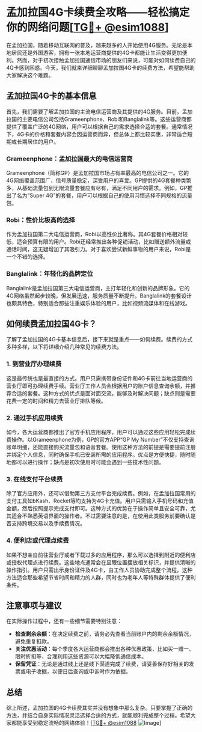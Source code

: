 # 孟加拉国4G卡续费全攻略——轻松搞定你的网络问题[[TG💪+ @esim1088](https://t.me/s/esim1088)]

在孟加拉国，随着移动互联网的普及，越来越多的人开始使用4G服务。无论是本地居民还是外国游客，拥有一张本地运营商提供的4G卡都能让生活变得更加便利。然而，对于初次接触孟加拉国通信市场的朋友们来说，可能对如何续费自己的4G卡感到困惑。今天，我们就来详细聊聊孟加拉国4G卡的续费方法，希望能帮助大家解决这个难题。

## 孟加拉国4G卡的基本信息

首先，我们需要了解孟加拉国的主流电信运营商及其提供的4G服务。目前，孟加拉国的主要电信公司包括Grameenphone、Robi和Banglalink等。这些运营商都提供了覆盖广泛的4G网络，用户可以根据自己的需求选择合适的套餐。通常情况下，4G卡的价格和套餐内容会因运营商而异，但总体上都比较实惠，非常适合短期或长期居住的用户。

### Grameenphone：孟加拉国最大的电信运营商

Grameenphone（简称GP）是孟加拉国市场占有率最高的电信公司之一。它的4G网络覆盖范围广，信号质量稳定，深受用户的喜爱。GP提供的4G套餐种类繁多，从基础流量包到无限流量套餐应有尽有，满足不同用户的需求。例如，GP推出了名为“Super 4G”的套餐，用户可以根据自己的使用习惯选择不同规格的流量包。

### Robi：性价比极高的选择

作为孟加拉国第二大电信运营商，Robi以高性价比著称。其4G套餐价格相对较低，适合预算有限的用户。Robi还经常推出各种促销活动，比如赠送额外流量或通话时间，这无疑增加了其吸引力。对于喜欢尝试新鲜事物的用户来说，Robi是一个不错的选择。

### Banglalink：年轻化的品牌定位

Banglalink是孟加拉国第三大电信运营商，主打年轻化和创新的品牌形象。它的4G网络虽然起步较晚，但发展迅速，服务质量不断提升。Banglalink的套餐设计也颇具特色，特别适合那些注重娱乐体验的用户，比如视频流媒体和在线游戏。

## 如何续费孟加拉国4G卡？

了解了孟加拉国的4G卡基本信息后，接下来就是重点——如何续费。续费的方式多种多样，以下将详细介绍几种常见的续费方法。

### 1. 到营业厅办理续费

这是最传统也是最直接的方式。用户只需携带身份证件和4G卡前往当地运营商的营业厅即可办理续费手续。营业厅工作人员会根据用户的账户信息查询余额，并推荐合适的套餐。这种方式的优点是面对面交流，能够及时解决问题；缺点则是需要花费一定的时间和精力去营业厅排队等候。

### 2. 通过手机应用续费

如今，各大运营商都推出了官方手机应用程序，用户可以通过这些应用轻松完成续费操作。以Grameenphone为例，GP的官方APP“GP My Number”不仅支持查询账单明细，还能直接购买流量包和语音套餐。使用这种方法的前提是需要提前注册并绑定个人信息，同时确保手机已安装所需的应用程序。优点是方便快捷，随时随地都可以进行操作；缺点是初次使用时可能会遇到一些技术性问题。

### 3. 在线支付平台续费

除了官方应用外，还可以借助第三方支付平台完成续费。例如，在孟加拉国常用的支付工具如bKash、Rocket等均支持为4G卡充值。用户只需输入手机号码和充值金额，然后按照提示完成支付即可。这种方式的优势在于操作简单且安全可靠，尤其适合不熟悉英语界面的操作者。不过需要注意的是，在使用此类服务前要确认是否支持跨境交易以及手续费情况。

### 4. 便利店或代理点续费

如果不想亲自前往营业厅或者下载过多的应用程序，那么可以选择到附近的便利店或授权代理点进行续费。这些地点通常会在显眼位置摆放相关标识，并提供清晰的操作指引。用户只需出示身份证件及4G卡，由工作人员协助完成整个流程。这种方法适合那些希望节省时间和精力的人群，同时也为老年人等特殊群体提供了便利条件。

## 注意事项与建议

在实际操作过程中，还有一些细节需要特别注意：

- **检查剩余余额**：在决定续费之前，请务必先查看当前账户内的剩余余额情况，避免重复扣款。
- **关注优惠活动**：每个季度各大运营商都会推出各种优惠政策，比如买一赠一、限时折扣等，合理利用这些资源可以大幅降低通信成本。
- **保留凭证**：无论是通过线上还是线下渠道完成了续费，请妥善保存好相关的发票或电子收据，以便日后查询或申诉时作为依据。

## 总结

综上所述，孟加拉国的4G卡续费其实并没有想象中那么复杂。只要掌握了正确的方法，并结合自身实际情况灵活选择合适的方式，就能顺利完成整个过程。希望大家都能享受到稳定流畅的网络体验！[[TG💪+ @esim1088](https://t.me/s/esim1088) ![Image](https://i.postimg.cc/4NQfJmqS/Snipaste-2025-05-13-00-14-12.png)]